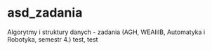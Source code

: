 # asd_zadania
Algorytmy i struktury danych - zadania (AGH, WEAIiIB, Automatyka i Robotyka, semestr 4.)
test, test
